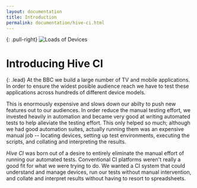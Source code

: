 ```yaml
---
layout: documentation
title: Introduction
permalink: documentation/hive-ci.html
---
```


{: .pull-right}
![Loads of Devices](/hive-ci/images/pile-of-devices.png)

# Introducing Hive CI

{: .lead}
At the BBC we build a large number of TV and mobile applications. In order to
ensure the widest posible audience reach we have to test these applications
across hundreds of different device models.

This is enormously expensive and
slows down our abilty to push new features out to our audiences. In
order reduce the manual testing effort, we invested heavily in automation
and became very good at writing automated tests to help alleviate the testing
effort. This only helped so much; although we had good automation suites,
actually running them was an expensive manual job -- locating devices, setting
up test environments, executing the scripts, and collating and interpreting the
results.

*Hive CI* was born out of a desire to entirely eliminate the manual effort of
running our automated tests. Conventional CI platforms weren't really a good
fit for what we were trying to do. We wanted a CI system that could understand
and manage devices, run our tests without manual intervention, and collate and
interpret results without having to resort to spreadsheets.


